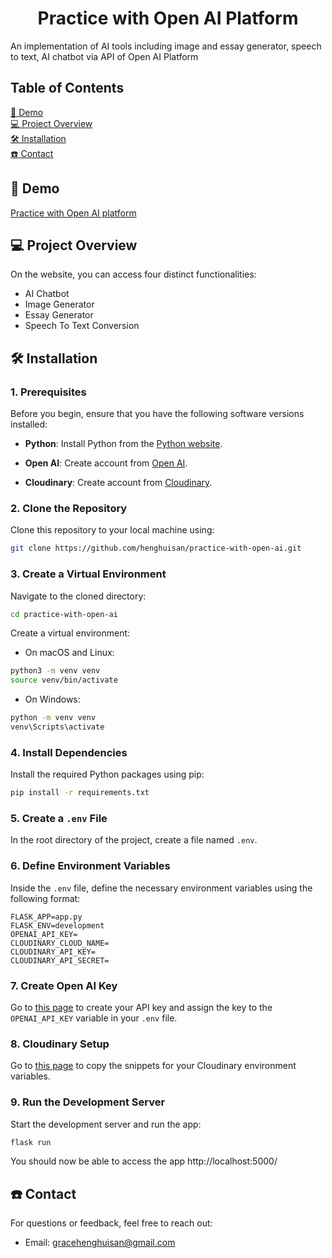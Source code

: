 <h1 align="center" id="title">Practice with Open AI Platform </h1>

An implementation of AI tools including image and essay generator, speech to text, AI chatbot via API of Open AI Platform

## Table of Contents

[🚀 Demo](#demo) <br />
[💻 Project Overview](#getting-started) <br />
[🛠️ Installation](#installation) <br />
[☎️ Contact](#contact) <br />

## 🚀 Demo
[Practice with Open AI platform](https://practice-with-open-ai.vercel.app/)

## 💻 Project Overview
On the website, you can access four distinct functionalities:

- AI Chatbot
- Image Generator
- Essay Generator
- Speech To Text Conversion

## 🛠️ Installation
### 1. Prerequisites
Before you begin, ensure that you have the following software versions installed:

- **Python**: Install Python from the [Python website](https://www.python.org/downloads/).

- **Open AI**: Create account from [Open AI](https://openai.com/).

- **Cloudinary**: Create account from [Cloudinary](https://cloudinary.com/).

### 2. Clone the Repository
Clone this repository to your local machine using:

```bash
git clone https://github.com/henghuisan/practice-with-open-ai.git
```
### 3. Create a Virtual Environment
Navigate to the cloned directory:

``` bash
cd practice-with-open-ai
```

Create a virtual environment:

- On macOS and Linux:
``` bash
python3 -m venv venv
source venv/bin/activate
```

- On Windows:
``` bash
python -m venv venv
venv\Scripts\activate
```

### 4. Install Dependencies
Install the required Python packages using pip:
```bash
pip install -r requirements.txt
```

### 5. Create a `.env` File
In the root directory of the project, create a file named `.env`.

### 6. Define Environment Variables
Inside the `.env` file, define the necessary environment variables using the following format:

```plaintext
FLASK_APP=app.py
FLASK_ENV=development
OPENAI_API_KEY=
CLOUDINARY_CLOUD_NAME=
CLOUDINARY_API_KEY=
CLOUDINARY_API_SECRET=
```

### 7. Create Open AI Key

Go to [this page](https://platform.openai.com/account/api-keys) to create your API key and assign the key to the `OPENAI_API_KEY` variable in your `.env` file.

### 8. Cloudinary Setup
Go to [this page](https://console.cloudinary.com/console/c-c74771f54ad46e333740e0fb85b24c/getting-started) to copy the snippets for your Cloudinary environment variables.

### 9. Run the Development Server
Start the development server and run the app:
```bash
flask run
```

You should now be able to access the app http://localhost:5000/

## ☎️ Contact

For questions or feedback, feel free to reach out:

- Email: gracehenghuisan@gmail.com
